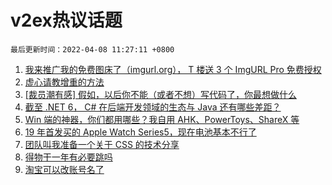 # v2ex热议话题

`最后更新时间：2022-04-08 11:27:11 +0800`

1. [我来推广我的免费图床了（imgurl.org）， T 楼送 3 个 ImgURL Pro 免费授权](https://www.v2ex.com/t/845469)
1. [虚心请教增重的方法](https://www.v2ex.com/t/845509)
1. [[裁员潮有感] 假如，以后你不能（或者不想）写代码了，你最想做什么](https://www.v2ex.com/t/845618)
1. [截至 .NET 6， C# 在后端开发领域的生态与 Java 还有哪些差距？](https://www.v2ex.com/t/845526)
1. [Win 端的神器，你们都用哪些？我自用 AHK、PowerToys、ShareX 等](https://www.v2ex.com/t/845584)
1. [19 年首发买的 Apple Watch Series5，现在电池基本不行了](https://www.v2ex.com/t/845485)
1. [团队叫我准备一个关于 CSS 的技术分享](https://www.v2ex.com/t/845458)
1. [得物干一年有必要跳吗](https://www.v2ex.com/t/845607)
1. [淘宝可以改账号名了](https://www.v2ex.com/t/845476)

